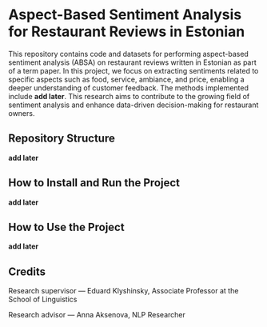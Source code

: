# Aspect-Based Sentiment Analysis for Restaurant Reviews in Estonian
This repository contains code and datasets for performing aspect-based sentiment analysis (ABSA) on restaurant reviews written in Estonian as part of a term paper. In this project, we focus on extracting sentiments related to specific aspects such as food, service, ambiance, and price, enabling a deeper understanding of customer feedback. The methods implemented include **add later**. This research aims to contribute to the growing field of sentiment analysis and enhance data-driven decision-making for restaurant owners.

## Repository Structure
**add later**

## How to Install and Run the Project
**add later**

## How to Use the Project
**add later**

## Credits
Research supervisor — Eduard Klyshinsky, Associate Professor at the School of Linguistics

Research advisor — Anna Aksenova, NLP Researcher
